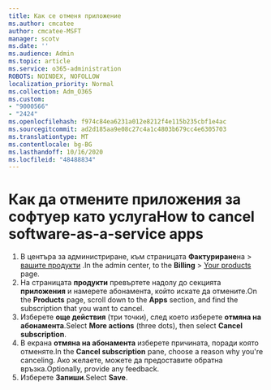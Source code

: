 ```yaml
---
title: Как се отменя приложение
ms.author: cmcatee
author: cmcatee-MSFT
manager: scotv
ms.date: ''
ms.audience: Admin
ms.topic: article
ms.service: o365-administration
ROBOTS: NOINDEX, NOFOLLOW
localization_priority: Normal
ms.collection: Adm_O365
ms.custom:
- "9000566"
- "2424"
ms.openlocfilehash: f974c84ea6231a012e8212f4e115b235cbf1e4ac
ms.sourcegitcommit: ad2d185aa9e08c27c4a1c4803b679cc4e6305703
ms.translationtype: MT
ms.contentlocale: bg-BG
ms.lasthandoff: 10/16/2020
ms.locfileid: "48488834"
---
```

# <a name="how-to-cancel-software-as-a-service-apps"></a><span data-ttu-id="dc9a8-102">Как да отмените приложения за софтуер като услуга</span><span class="sxs-lookup"><span data-stu-id="dc9a8-102">How to cancel software-as-a-service apps</span></span>

1. <span data-ttu-id="dc9a8-103">В центъра за администриране, към страницата **Фактуриране**на  >  [вашите продукти](https://go.microsoft.com/fwlink/p/?linkid=842054) .</span><span class="sxs-lookup"><span data-stu-id="dc9a8-103">In the admin center, to the **Billing** > [Your products](https://go.microsoft.com/fwlink/p/?linkid=842054) page.</span></span>
2. <span data-ttu-id="dc9a8-104">На страницата **продукти** превъртете надолу до секцията **приложения** и намерете абонамента, който искате да отмените.</span><span class="sxs-lookup"><span data-stu-id="dc9a8-104">On the **Products** page, scroll down to the **Apps** section, and find the subscription that you want to cancel.</span></span> 
3. <span data-ttu-id="dc9a8-105">Изберете **още действия** (три точки), след което изберете **отмяна на абонамента**.</span><span class="sxs-lookup"><span data-stu-id="dc9a8-105">Select **More actions** (three dots), then select **Cancel subscription**.</span></span>
4. <span data-ttu-id="dc9a8-106">В екрана **отмяна на абонамента** изберете причината, поради която отменяте.</span><span class="sxs-lookup"><span data-stu-id="dc9a8-106">In the **Cancel subscription** pane, choose a reason why you're canceling.</span></span> <span data-ttu-id="dc9a8-107">Ако желаете, можете да предоставите обратна връзка.</span><span class="sxs-lookup"><span data-stu-id="dc9a8-107">Optionally, provide any feedback.</span></span>
5. <span data-ttu-id="dc9a8-108">Изберете **Запиши**.</span><span class="sxs-lookup"><span data-stu-id="dc9a8-108">Select **Save**.</span></span>